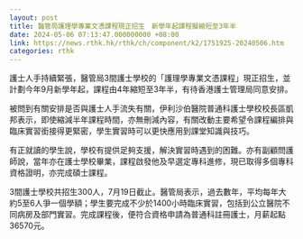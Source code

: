```yaml
---
layout: post
title: 醫管局護理學專業文憑課程現正招生　新學年起課程擬縮短至3年半
date: 2024-05-06 07:13:47.000000000 +08:00
link: https://news.rthk.hk/rthk/ch/component/k2/1751925-20240506.htm
categories: rthk
---
```


護士人手持續緊張，醫管局3間護士學校的「護理學專業文憑課程」現正招生，並計劃今年9月新學年起，課程由4年縮短至3年半，有待香港護士管理局同意安排。

被問到有關安排是否與護士人手流失有關，伊利沙伯醫院普通科護士學校校長區凱邦表示，即使縮減半年課程時間，亦無刪減內容，有關改動主要希望令課程編排與臨床實習銜接得更緊密，學生實習時可以更快應用到課堂知識與技巧。

有正就讀的學生說，學校有提供足夠支援，解決實習時遇到的困難。亦有副顧問護師說，當年亦在護士學校畢業，課程啟發他及早選定專科進修，現已取得多個專科資格證明，亦完成碩士課程。

3間護士學校共招生300人，7月19日截止。醫管局表示，過去數年，平均每年大約5至6人爭一個學額；學生要完成不少於1400小時臨床實習，包括到公立醫院不同病房及部門實習。完成課程後，便符合資格申請為普通科註冊護士，月薪起點36570元。
